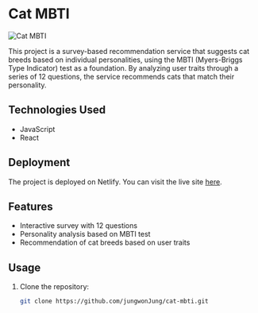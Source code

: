 # Cat MBTI

![Cat MBTI](https://ubiquitous-gelato-53aba5.netlify.app/)

This project is a survey-based recommendation service that suggests cat breeds based on individual personalities, using the MBTI (Myers-Briggs Type Indicator) test as a foundation. By analyzing user traits through a series of 12 questions, the service recommends cats that match their personality.

## Technologies Used

- JavaScript
- React

## Deployment

The project is deployed on Netlify. You can visit the live site [here](<insert-live-site-url>).

## Features

- Interactive survey with 12 questions
- Personality analysis based on MBTI test
- Recommendation of cat breeds based on user traits

## Usage

1. Clone the repository:

   ```bash
   git clone https://github.com/jungwonJung/cat-mbti.git
   ```
